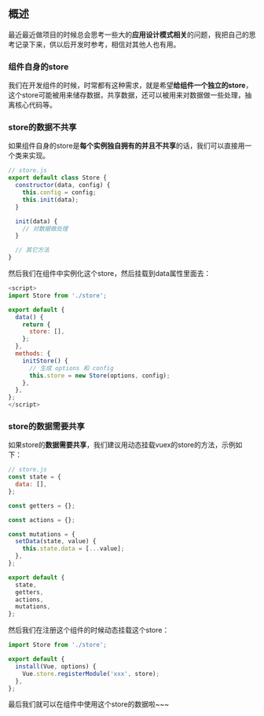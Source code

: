 ## 概述

最近最近做项目的时候总会思考一些大的**应用设计模式相关**的问题，我把自己的思考记录下来，供以后开发时参考，相信对其他人也有用。

### 组件自身的store

我们在开发组件的时候，时常都有这种需求，就是希望**给组件一个独立的store**，这个store可能被用来储存数据，共享数据，还可以被用来对数据做一些处理，抽离核心代码等。

### store的数据不共享

如果组件自身的store是**每个实例独自拥有的并且不共享**的话，我们可以直接用一个类来实现。

``` js
// store.js
export default class Store {
  constructor(data, config) {
    this.config = config;
    this.init(data);
  }

  init(data) {
    // 对数据做处理
  }

  // 其它方法
}
```

然后我们在组件中实例化这个store，然后挂载到data属性里面去：

``` js
<script>
import Store from './store';

export default {
  data() {
    return {
      store: [],
    };
  },
  methods: {
    initStore() {
      // 生成 options 和 config
      this.store = new Store(options, config);
    },
  },
};
</script>
```

### store的数据需要共享

如果store的**数据需要共享**，我们建议用动态挂载vuex的store的方法，示例如下：

``` js
// store.js
const state = {
  data: [],
};

const getters = {};

const actions = {};

const mutations = {
  setData(state, value) {
    this.state.data = [...value];
  },
};

export default {
  state,
  getters,
  actions,
  mutations,
};
```

然后我们在注册这个组件的时候动态挂载这个store：

``` js
import Store from './store';

export default {
  install(Vue, options) {
    Vue.store.registerModule('xxx', store);
  },
};
```

最后我们就可以在组件中使用这个store的数据啦~~~
